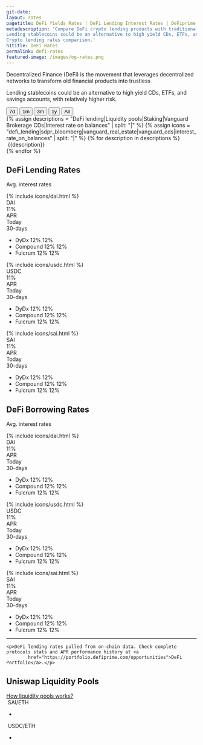 ```yaml
---
git-date:
layout: rates
pagetitle: DeFi Yields Rates | DeFi Lending Interest Rates | DeFiprime.com
metadescription: 'Compare DeFi crypto lending products with traditional financial system offerings.
Lending stablecoins could be an alternative to high yield CDs, ETFs, and savings accounts, with relatively higher risk.
Crypto lending rates comparison.'
h1title: DeFi Rates
permalink: defi-rates
featured-image: /images/og-rates.png
---
```


<section class="text-center">
    <p class="fs-20 lh-180 color-primary mb-40 mw-730 mx-auto">Decentralized Finance (DeFi) is the movement that leverages decentralized networks to transform old financial products into trustless</p>
    <p class="fs-15 lh-160 color-primary-light mb-25">Lending stablecoins could be an alternative to high yield CDs, ETFs, and savings accounts, with relatively higher risk.</p>
</section>
<section>
    <div class="wrapper-buttons">
        <button class="period-button active" data-period="7d">7d</button>
        <button class="period-button" data-period="1m">1m</button>
        <button class="period-button" data-period="3m">3m</button>
        <button class="period-button" data-period="1y">1y</button>
        <button class="period-button" data-period="all">All</button>
    </div>
    <div class="wrapper-graphs">
        <canvas id="rate_graphs"></canvas>
    </div>
    <div class="wrapper-mark">
        {% assign descriptions = "DeFi lending|Liquidity pools|Staking|Vanguard Brokerage CDs|Interest rate on balances" | split: "|" %}
        {% assign icons = "defi_lending|sdpr_bloomberg|vanguard_real_estate|vanguard_cds|interest_rate_on_balances" | split: "|" %}
        {% for description in descriptions %}
        <div class="item-mark">
            <img class="lazyload" data-src="/images/{{icons[forloop.index0]}}.svg">
            <span>{{description}}</span>
        </div>
        {% endfor %}
    </div>
</section>

<section class="pt-225">
    <div class="text-center">
        <h2 class="mb-25">DeFi Lending Rates</h2>
        <p class="fs-20 lh-180 color-primary mb-50">Avg. interest rates</p>
    </div>
    <div class="flex">
        <div class="flex d-column col-4">
            <div class="provider-crypto">
                <div class="icon-provider">
                    {% include icons/dai.html %}
                </div>
                <div class="name-provider">
                    <div class="color-primary">DAI</div>
                    <div class="color-secondary">11<span class="fw-300">%</span></div>
                </div>
            </div>
            <div class="data-crypto">
                <div class="mark-crypto">
                    <div class="mark-crypto-name">APR</div>
                    <div class="mark-crypto-today">Today</div>
                    <div class="mark-crypto-month">30-days</div>
                </div>
                <ul class="list-crypto">
                    <li class="item-crypto">
                        <span class="list-crypto-name">DyDx</span>
                        <span class="list-crypto-today">12<span class="fw-300">%</span></span>
                        <span class="list-crypto-month">12<span class="fw-300">%</span></span>
                    </li>
                    <li class="item-crypto">
                        <span class="list-crypto-name">Compound</span>
                        <span class="list-crypto-today">12<span class="fw-300">%</span></span>
                        <span class="list-crypto-month">12<span class="fw-300">%</span></span>
                    </li>
                    <li class="item-crypto">
                        <span class="list-crypto-name">Fulcrum</span>
                        <span class="list-crypto-today">12<span class="fw-300">%</span></span>
                        <span class="list-crypto-month">12<span class="fw-300">%</span></span>
                    </li>
                </ul>
            </div>
        </div>
        <div class="flex d-column col-4">
            <div class="provider-crypto">
                <div class="icon-provider">
                    {% include icons/usdc.html %}
                </div>
                <div class="name-provider">
                    <div class="color-primary">USDC</div>
                    <div class="color-secondary">11<span class="fw-300">%</span></div>
                </div>
            </div>
            <div class="data-crypto">
                <div class="mark-crypto">
                    <div class="mark-crypto-name">APR</div>
                    <div class="mark-crypto-today">Today</div>
                    <div class="mark-crypto-month">30-days</div>
                </div>
                <ul class="list-crypto">
                    <li class="item-crypto">
                        <span class="list-crypto-name">DyDx</span>
                        <span class="list-crypto-today">12<span class="fw-300">%</span></span>
                        <span class="list-crypto-month">12<span class="fw-300">%</span></span>
                    </li>
                    <li class="item-crypto">
                        <span class="list-crypto-name">Compound</span>
                        <span class="list-crypto-today">12<span class="fw-300">%</span></span>
                        <span class="list-crypto-month">12<span class="fw-300">%</span></span>
                    </li>
                    <li class="item-crypto">
                        <span class="list-crypto-name">Fulcrum</span>
                        <span class="list-crypto-today">12<span class="fw-300">%</span></span>
                        <span class="list-crypto-month">12<span class="fw-300">%</span></span>
                    </li>
                </ul>
            </div>
        </div>
        <div class="flex d-column col-4">
            <div class="provider-crypto">
                <div class="icon-provider">
                    {% include icons/sai.html %}
                </div>
                <div class="name-provider">
                    <div class="color-primary">SAI</div>
                    <div class="color-secondary">11<span class="fw-300">%</span></div>
                </div>
            </div>
            <div class="data-crypto">
                <div class="mark-crypto">
                    <div class="mark-crypto-name">APR</div>
                    <div class="mark-crypto-today">Today</div>
                    <div class="mark-crypto-month">30-days</div>
                </div>
                <ul class="list-crypto">
                    <li class="item-crypto">
                        <span class="list-crypto-name">DyDx</span>
                        <span class="list-crypto-today">12<span class="fw-300">%</span></span>
                        <span class="list-crypto-month">12<span class="fw-300">%</span></span>
                    </li>
                    <li class="item-crypto">
                        <span class="list-crypto-name">Compound</span>
                        <span class="list-crypto-today">12<span class="fw-300">%</span></span>
                        <span class="list-crypto-month">12<span class="fw-300">%</span></span>
                    </li>
                    <li class="item-crypto">
                        <span class="list-crypto-name">Fulcrum</span>
                        <span class="list-crypto-today">12<span class="fw-300">%</span></span>
                        <span class="list-crypto-month">12<span class="fw-300">%</span></span>
                    </li>
                </ul>
            </div>
        </div>
    </div>
</section>

<section class="pt-120">
    <div class="text-center">
        <h2 class="mb-25">DeFi Borrowing Rates</h2>
        <p class="fs-20 lh-180 color-primary mb-50">Avg. interest rates</p>
    </div>
    <div class="flex">
        <div class="flex d-column col-4">
            <div class="provider-crypto">
                <div class="icon-provider">
                    {% include icons/dai.html %}
                </div>
                <div class="name-provider">
                    <div class="color-primary">DAI</div>
                    <div class="color-secondary">11<span class="fw-300">%</span></div>
                </div>
            </div>
            <div class="data-crypto">
                <div class="mark-crypto">
                    <div class="mark-crypto-name">APR</div>
                    <div class="mark-crypto-today">Today</div>
                    <div class="mark-crypto-month">30-days</div>
                </div>
                <ul class="list-crypto">
                    <li class="item-crypto">
                        <span class="list-crypto-name">DyDx</span>
                        <span class="list-crypto-today">12<span class="fw-300">%</span></span>
                        <span class="list-crypto-month">12<span class="fw-300">%</span></span>
                    </li>
                    <li class="item-crypto">
                        <span class="list-crypto-name">Compound</span>
                        <span class="list-crypto-today">12<span class="fw-300">%</span></span>
                        <span class="list-crypto-month">12<span class="fw-300">%</span></span>
                    </li>
                    <li class="item-crypto">
                        <span class="list-crypto-name">Fulcrum</span>
                        <span class="list-crypto-today">12<span class="fw-300">%</span></span>
                        <span class="list-crypto-month">12<span class="fw-300">%</span></span>
                    </li>
                </ul>
            </div>
        </div>
        <div class="flex d-column col-4">
            <div class="provider-crypto">
                <div class="icon-provider">
                    {% include icons/usdc.html %}
                </div>
                <div class="name-provider">
                    <div class="color-primary">USDC</div>
                    <div class="color-secondary">11<span class="fw-300">%</span></div>
                </div>
            </div>
            <div class="data-crypto">
                <div class="mark-crypto">
                    <div class="mark-crypto-name">APR</div>
                    <div class="mark-crypto-today">Today</div>
                    <div class="mark-crypto-month">30-days</div>
                </div>
                <ul class="list-crypto">
                    <li class="item-crypto">
                        <span class="list-crypto-name">DyDx</span>
                        <span class="list-crypto-today">12<span class="fw-300">%</span></span>
                        <span class="list-crypto-month">12<span class="fw-300">%</span></span>
                    </li>
                    <li class="item-crypto">
                        <span class="list-crypto-name">Compound</span>
                        <span class="list-crypto-today">12<span class="fw-300">%</span></span>
                        <span class="list-crypto-month">12<span class="fw-300">%</span></span>
                    </li>
                    <li class="item-crypto">
                        <span class="list-crypto-name">Fulcrum</span>
                        <span class="list-crypto-today">12<span class="fw-300">%</span></span>
                        <span class="list-crypto-month">12<span class="fw-300">%</span></span>
                    </li>
                </ul>
            </div>
        </div>
        <div class="flex d-column col-4">
            <div class="provider-crypto">
                <div class="icon-provider">
                    {% include icons/sai.html %}
                </div>
                <div class="name-provider">
                    <div class="color-primary">SAI</div>
                    <div class="color-secondary">11<span class="fw-300">%</span></div>
                </div>
            </div>
            <div class="data-crypto">
                <div class="mark-crypto">
                    <div class="mark-crypto-name">APR</div>
                    <div class="mark-crypto-today">Today</div>
                    <div class="mark-crypto-month">30-days</div>
                </div>
                <ul class="list-crypto">
                    <li class="item-crypto">
                        <span class="list-crypto-name">DyDx</span>
                        <span class="list-crypto-today">12<span class="fw-300">%</span></span>
                        <span class="list-crypto-month">12<span class="fw-300">%</span></span>
                    </li>
                    <li class="item-crypto">
                        <span class="list-crypto-name">Compound</span>
                        <span class="list-crypto-today">12<span class="fw-300">%</span></span>
                        <span class="list-crypto-month">12<span class="fw-300">%</span></span>
                    </li>
                    <li class="item-crypto">
                        <span class="list-crypto-name">Fulcrum</span>
                        <span class="list-crypto-today">12<span class="fw-300">%</span></span>
                        <span class="list-crypto-month">12<span class="fw-300">%</span></span>
                    </li>
                </ul>
            </div>
        </div>
    </div>
</section>


<div class="container">
    <hr>

    <p>DeFi lending rates pulled from on-chain data. Check complete protocols stats and APR performance history at <a
            href="https://portfolio.defiprime.com/opportunities">DeFi Portfolio</a>.</p>

</div>
<section id="liquidityPools">
    <h2 class="defi-rates-heading">Uniswap Liquidity Pools</h2>
    <span class="rates_annotation"><a href="/uniswap-liquidity-pools">How liquidity pools works?</a></span>
    <div id="avg_interest_rates_cryptos">
        <article class="providersDAI">
            <img class="lazyload" data-src="/images/dai_eth.svg">
            <span class="providerCryptoName">SAI/ETH</span>
            <ul data-bind="foreach: providersETHDai">
                <li>
                    <a class="cryptoListName" target="_blank"
                        data-bind="text: provider, attr: { href: providerLink }"></a>
                    <span class="cryptoListPercent" data-bind="text: providerDAI+'%'"></span>
                </li>
            </ul>
        </article>
        <article class="providersUSDC">
            <img class="lazyload" data-src="/images/usdc_eth.svg">
            <span class="providerCryptoName">USDC/ETH</span>
            <ul data-bind="foreach: providersETHUsdc">
                <li>
                    <a class="cryptoListName" target="_blank"
                        data-bind="text: provider, attr: { href: providerLink }"></a>
                    <span class="cryptoListPercent" data-bind="text: providerUSDC+'%'"></span>
                </li>
            </ul>
        </article>
    </div>
</section>


<script>
    window.requestURL = "https://api-rates.defiprime.com";
</script>
<script src="https://cdn.jsdelivr.net/npm/chart.js@2.8.0"></script>
<script src="https://cdnjs.cloudflare.com/ajax/libs/knockout/3.5.0/knockout-min.js"></script>
<script src="/assets/js/defi_rates.js"></script>